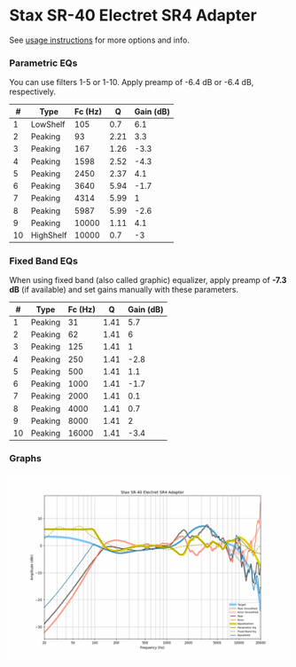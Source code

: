 # Stax SR-40 Electret SR4 Adapter
See [usage instructions](https://github.com/jaakkopasanen/AutoEq#usage) for more options and info.

### Parametric EQs
You can use filters 1-5 or 1-10. Apply preamp of -6.4 dB or -6.4 dB, respectively.

|   # | Type      |   Fc (Hz) |    Q |   Gain (dB) |
|-----|-----------|-----------|------|-------------|
|   1 | LowShelf  |       105 | 0.7  |         6.1 |
|   2 | Peaking   |        93 | 2.21 |         3.3 |
|   3 | Peaking   |       167 | 1.26 |        -3.3 |
|   4 | Peaking   |      1598 | 2.52 |        -4.3 |
|   5 | Peaking   |      2450 | 2.37 |         4.1 |
|   6 | Peaking   |      3640 | 5.94 |        -1.7 |
|   7 | Peaking   |      4314 | 5.99 |         1   |
|   8 | Peaking   |      5987 | 5.99 |        -2.6 |
|   9 | Peaking   |     10000 | 1.11 |         4.1 |
|  10 | HighShelf |     10000 | 0.7  |        -3   |

### Fixed Band EQs
When using fixed band (also called graphic) equalizer, apply preamp of **-7.3 dB** (if available) and set gains manually with these parameters.

|   # | Type    |   Fc (Hz) |    Q |   Gain (dB) |
|-----|---------|-----------|------|-------------|
|   1 | Peaking |        31 | 1.41 |         5.7 |
|   2 | Peaking |        62 | 1.41 |         6   |
|   3 | Peaking |       125 | 1.41 |         1   |
|   4 | Peaking |       250 | 1.41 |        -2.8 |
|   5 | Peaking |       500 | 1.41 |         1.1 |
|   6 | Peaking |      1000 | 1.41 |        -1.7 |
|   7 | Peaking |      2000 | 1.41 |         0.1 |
|   8 | Peaking |      4000 | 1.41 |         0.7 |
|   9 | Peaking |      8000 | 1.41 |         2   |
|  10 | Peaking |     16000 | 1.41 |        -3.4 |

### Graphs
![](./Stax%20SR-40%20Electret%20SR4%20Adapter.png)

